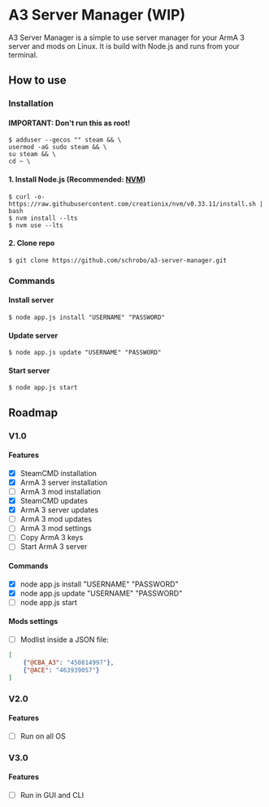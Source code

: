 # A3 Server Manager (WIP)

A3 Server Manager is a simple to use server manager for your ArmA 3 server and mods on Linux. It is build with Node.js and runs from your terminal.

## How to use

### Installation

#### IMPORTANT: Don't run this as root!

```
$ adduser --gecos "" steam && \
usermod -aG sudo steam && \
su steam && \
cd ~ \
```

#### 1. Install Node.js (Recommended: [NVM](https://github.com/creationix/nvm#install-script))

```
$ curl -o- https://raw.githubusercontent.com/creationix/nvm/v0.33.11/install.sh | bash
$ nvm install --lts
$ nvm use --lts
```

#### 2. Clone repo

```
$ git clone https://github.com/schrobo/a3-server-manager.git
```

### Commands

#### Install server

```
$ node app.js install "USERNAME" "PASSWORD"
```

#### Update server

```
$ node app.js update "USERNAME" "PASSWORD"
```

#### Start server

```
$ node app.js start
```

## Roadmap

### V1.0

#### Features

- [X] SteamCMD installation
- [X] ArmA 3 server installation
- [ ] ArmA 3 mod installation
- [X] SteamCMD updates
- [X] ArmA 3 server updates
- [ ] ArmA 3 mod updates
- [ ] ArmA 3 mod settings
- [ ] Copy ArmA 3 keys
- [ ] Start ArmA 3 server

#### Commands

- [X] node app.js install "USERNAME" "PASSWORD"
- [X] node app.js update "USERNAME" "PASSWORD"
- [ ] node app.js start

#### Mods settings

- [ ] Modlist inside a JSON file:

```JSON
[
    {"@CBA_A3": "450814997"},
    {"@ACE": "463939057"}
]
```

### V2.0

#### Features

- [ ] Run on all OS

### V3.0

#### Features

- [ ] Run in GUI and CLI
